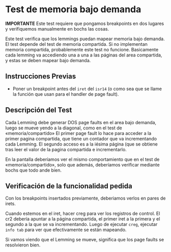 # Test de memoria bajo demanda

**IMPORTANTE** Este test requiere que pongamos breakpoints en dos lugares y
verifiquemos manualmente en bochs las cosas.

Este test verifica que los lemmings puedan mapear memoria bajo demanda.  El
test depende del test de memoria compartida. Si no implementan memoria
compartida, probablemente este test no funcione.  Basicamente cada lemming va
accediendo una a una a las páginas del area compartida, y estas se deben mapear
bajo demanda.

## Instrucciones Previas

* Poner un breakpoint antes del `iret` del `isr14` (o como sea que se llame la
  función que usan para el handler de page fault).

## Descripción del Test

Cada Lemming debe generar DOS page faults en el area bajo demanda, luego se
mueve yendo a la diagonal, como en el test de «memoria/compartido» El primer
page fault lo hace para acceder a la primer pagina compartida, que tiene un
contador que va incrementando cada Lemming. El segundo acceso es a la iésima
página (que se obtiene tras leer el valor de la pagina compartida e
incrementarlo. 

En la pantalla deberíamos ver el mismo comportamiento que en el test de
«memoria/compartido», solo que además, deberíamos verificar mediante bochs que
todo ande bien.

## Verificación de la funcionalidad pedida

Con los breakpoints insertados previamente, deberiamos verlos en pares de
irets.

Cuando estemos en el iret, hacer creg para ver los registros de control. El cr2
debería apuntar a la página compartida, el primer iret a la primera y el
segundo a la que se va incrementando. Luego de ejecutar `creg`, ejecutar `info
tab` para ver que efectivamente se están mapeando.

Si vamos viendo que el Lemming se mueve, significa que los page faults se
resolvieron bien.
